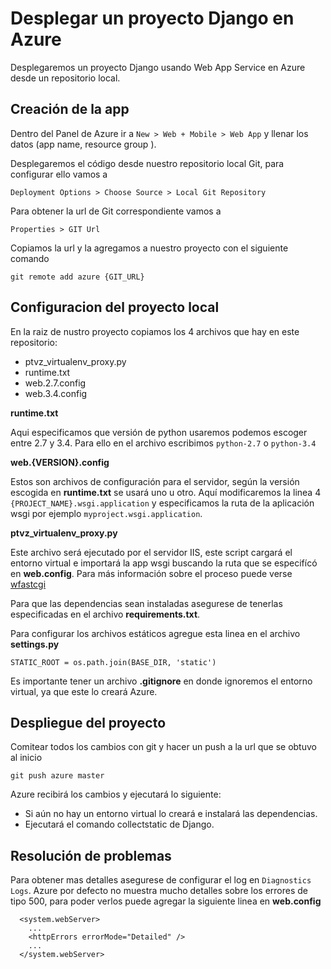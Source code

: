 # Desplegar un proyecto Django en Azure
Desplegaremos un proyecto Django usando Web App Service en Azure desde un repositorio local.

## Creación de la app
Dentro del Panel de Azure ir a `New > Web + Mobile > Web App` y llenar los datos (app name, resource group ).

Desplegaremos el código desde nuestro repositorio local Git, para configurar ello vamos a 

`Deployment Options > Choose Source > Local Git Repository`

Para obtener la url de Git correspondiente vamos a

`Properties > GIT Url`

Copiamos la url y la agregamos a nuestro proyecto con el siguiente comando

`git remote add azure {GIT_URL}`

## Configuracion del proyecto local
En la raiz de nustro proyecto copiamos los 4 archivos que hay en este repositorio:
* ptvz_virtualenv_proxy.py
* runtime.txt
* web.2.7.config
* web.3.4.config

**runtime.txt**

Aqui especificamos que versión de python usaremos podemos escoger entre 2.7 y 3.4. Para ello en el archivo escribimos `python-2.7` o `python-3.4`

**web.{VERSION}.config**

Estos son archivos de configuración para el servidor, según la versión escogida en **runtime.txt** se usará uno u otro. Aquí modificaremos la linea 4 `{PROJECT_NAME}.wsgi.application` y especificamos la ruta de la aplicación wsgi por ejemplo `myproject.wsgi.application`.

**ptvz_virtualenv_proxy.py**

Este archivo será ejecutado por el servidor IIS, este script cargará el entorno virtual e importará la app wsgi buscando la ruta que se especifícó en **web.config**. Para más información sobre el proceso puede verse [wfastcgi](https://pypi.python.org/pypi/wfastcgi "wfastcgi")

Para que las dependencias sean instaladas asegurese de tenerlas especificadas en el archivo **requirements.txt**.

Para configurar los archivos estáticos agregue esta linea en el archivo **settings.py** 

`STATIC_ROOT = os.path.join(BASE_DIR, 'static')`

Es importante tener un archivo **.gitignore** en donde ignoremos el entorno virtual, ya que este lo creará Azure.

## Despliegue del proyecto
Comitear todos los cambios con git y hacer un push a la url que se obtuvo al inicio 

`git push azure master`

Azure recibirá los cambios y ejecutará lo siguiente:
* Si aún no hay un entorno virtual lo creará e instalará las dependencias.
* Ejecutará el comando collectstatic de Django.

## Resolución de problemas
Para obtener mas detalles asegurese de configurar el log en `Diagnostics Logs`. Azure por defecto no muestra mucho detalles sobre los errores de tipo 500, para poder verlos puede agregar la siguiente linea en **web.config**
```
  <system.webServer>
    ...
    <httpErrors errorMode="Detailed" />
    ...
  </system.webServer>
```